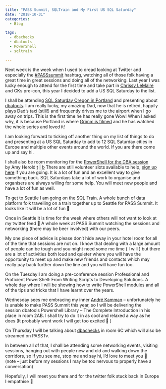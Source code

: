 ```yaml
---
title: "PASS Summit, SQLTrain and My First US SQL Saturday"
date: "2018-10-31" 
categories:
  - Blog

tags:
  - dbachecks
  - dbatools
  - PowerShell
  - sqltrain

---
```

Next week is the week when I used to dread looking at Twitter and especially the [#PASSsummit](https://twitter.com/search?q=%23passsummit&src=typd) hashtag, watching all of those folk having a great time in great sessions and doing all of the networking. Last year I was lucky enough to attend for the first time and take part in [Chrissy LeMaire](https://twitter.com/cl) and CKs pre-con, this year I decided to add a US SQL Saturday to the list.

I shall be attending [SQL Saturday Oregon in Portland](https://www.sqlsaturday.com/808/eventhome.aspx) and presenting about [dbatools](https://www.sqlsaturday.com/808/eventhome.aspx). I am really lucky, my amazing Dad, now that he is retired, happily plays Dad’s taxi (still!) and frequently drives me to the airport when I go away on trips. This is the first time he has really gone Wow! When I asked why, it is because Portland is where [Grimm is filmed](https://www.imdb.com/title/tt1830617/) and he has watched the whole series and loved it!

I am looking forward to ticking off another thing on my list of things to do and presenting at a US SQL Saturday to add to 12 SQL Saturday cities in Europe and multiple other events around the world. If you are there come up and say hi.

I shall also be room monitoring for the [PowerShell for the DBA session](https://www.sqlsaturday.com/808/Speakers/Details.aspx?name=amy-herold&spid=1767) by Amy Herold [t](https://twitter.com/texasamy) | [b](http://www.sqlkitten.com/) There are still volunteer slots available to help, [sign up here](https://www.sqlsaturday.com/808/Volunteers.aspx) if you are going. It is a lot of fun and an excellent way to give something back. SQL Saturdays take a lot of work to organise and organisers are always willing for some help. You will meet new people and have a lot of fun as well.

To get to Seattle I am going on the SQL Train. A whole bunch of data platform folk travelling on a train together up to Seattle for PASS Summit. It looks like it will be a lot of fun 🙂

Once in Seattle it is time for the week where others will not want to look at my twitter feed 🙂 A whole week at PASS Summit watching the sessions and networking (there may be beer involved) with our peers.

My one piece of advice is please don’t hide away in your hotel room for all of the time that sessions are not on. I know that dealing with a large amount of people can be tough and you might need some me time ( I will ) but there are a lot of activities both loud and quieter where you will have the opportunity to meet up and make new friends and contacts which may really pay back further down the line and you will have fun too.

On the Tuesday I am doing a pre-conference session Professional and Proficient PowerShell: From Writing Scripts to Developing Solutions. A whole day where I will be showing how to write PowerShell modules and all of the tips and tricks that I have learnt over the years.

Wednesday sees me embracing my inner [André Kamman](https://twitter.com/AndreKamman) – unfortunately he is unable to make PASS Summit this year, so I will be delivering the session dbatools Powershell Library – The Complete Introduction in his place in room 2AB. I shall try to do it in as cool and relaxed a way as he does (It probably wont work I will get too excited 🙂 )

On Thursday I will be talking about [dbachecks](http://dbachecks.io) in room 6C which will also be streamed on PASSTv.

In between all of that, I shall be attending some networking events, visiting sessions, hanging out with people new and old and walking down the corridors, so if you see me, stop me and say hi, I’d love to meet you 🙂  
(note – just before my sessions I may be too nervous to properly have a conversation)

Hopefully, I will meet you there and for the twitter folk stuck back in Europe I empathise 🙂
